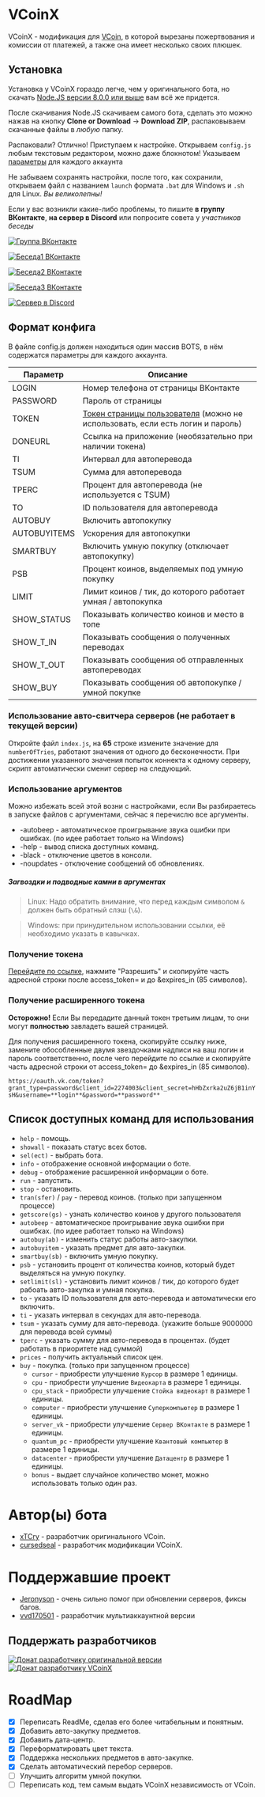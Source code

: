 # VCoinX
VCoinX - модификация для [VCoin](https://github.com/xTCry/VCoin), в которой вырезаны пожертвования и комиссии от платежей, а также она имеет несколько своих плюшек.

## Установка
Установка у VCoinX гораздо легче, чем у оригинального бота, но скачать [Node.JS версии 8.0.0 или выше](https://nodejs.org/) вам всё же придется.

После скачивания Node.JS скачиваем самого бота, сделать это можно нажав на кнопку **Clone or Download** -> **Download ZIP**, распаковываем скачанные файлы в *любую* папку.

Распаковали? Отлично! Приступаем к настройке. Открываем `config.js` любым текстовым редактором, можно даже блокнотом! Указываем [параметры](#формат-конфига) для каждого аккаунта

Не забываем сохранять настройки, после того, как сохранили, открываем файл с названием `launch` формата `.bat` для Windows и `.sh` для Linux. *Вы великолепны!*

Если у вас возникли какие-либо проблемы, то пишите **в группу ВКонтакте**, **на сервер в Discord** или попросите совета у *участников беседы*

[![Группа ВКонтакте](https://img.shields.io/badge/Группа-ВКонтакте-yellow.svg)](https://vk.com/vcoinx)

[![Беседа1 ВКонтакте](https://img.shields.io/badge/Беседа-ВКонтакте-yellow.svg)](https://vk.me/join/AJQ1d8Wp/g5Rju0b0CqwtSbh)

[![Беседа2 ВКонтакте](https://img.shields.io/badge/Беседа-ВКонтакте-yellow.svg)](https://vk.me/join/AJQ1d8fgFA9nDCK4vtZmN_96)

[![Беседа3 ВКонтакте](https://img.shields.io/badge/Беседа-ВКонтакте-yellow.svg)](https://vk.me/join/AJQ1d5SvLA/9NLWhykOAKrdM)

[![Сервер в Discord](https://img.shields.io/badge/Сервер-Discord-yellow.svg)](https://discord.gg/mpzttuu)


## Формат конфига

В файле config.js должен находиться один массив BOTS, в нём содержатся параметры для каждого аккаунта.

| Параметр     | Описание                                                                                           |
|--------------|----------------------------------------------------------------------------------------------------|
| LOGIN        | Номер телефона от страницы ВКонтакте                                                               |
| PASSWORD     | Пароль от страницы                                                                                 |
| TOKEN        | [Токен страницы пользователя](#получение-токена) (можно не использовать, если есть логин и пароль) |
| DONEURL      | Ссылка на приложение (необязательно при наличии токена)                                            |
| TI           | Интервал для автоперевода                                                                          |
| TSUM         | Сумма для автоперевода                                                                             |
| TPERC        | Процент для автоперевода (не используется с TSUM)                                                  |
| TO           | ID пользователя для автоперевода                                                                   |
| AUTOBUY      | Включить автопокупку                                                                               |
| AUTOBUYITEMS | Ускорения для автопокупки                                                                          |
| SMARTBUY     | Включить умную покупку (отключает автопокупку)                                                     |
| PSB          | Процент коинов, выделяемых под умную покупку                                                       |
| LIMIT        | Лимит коинов / тик, до которого работает умная / автопокупка                                       |
| SHOW_STATUS  | Показывать количество коинов и место в топе                                                        |
| SHOW_T_IN    | Показывать сообщения о полученных переводах                                                        |
| SHOW_T_OUT   | Показывать сообщения об отправленных автопереводах                                                 |
| SHOW_BUY     | Показывать сообщения об автопокупке / умной покупке                                                |

### Использование авто-свитчера серверов (не работает в текущей версии)
Откройте файл `index.js`, на **65** строке измените значение для `numberOfTries`, работают значения от одного до бесконечности. При достижении указанного значения попыток коннекта к одному серверу, скрипт автоматически сменит сервер на следующий.

### Использование аргументов
Можно избежать всей этой возни с настройками, если Вы разбираетесь в запуске файлов с аргументами, сейчас я перечислю все аргументы.
* -autobeep     - автоматическое проигрывание звука ошибки при ошибках. (по идее работает только на Windows)
* -help			    - вывод списка доступных команд.
* -black        - отключение цветов в консоли.
* -noupdates    - отключение сообщений об обновлениях.

##### Загвоздки и подводные камни в аргументах
> Linux: Надо обратить внимание, что перед каждым символом `&` должен быть обратный слэш (`\&`).

> Windows: при принудительном использовании ссылки, её необходимо указать в кавычках.

### Получение токена
[Перейдите по ссылке](https://vk.cc/9f4IXA), нажмите "Разрешить" и скопируйте часть адресной строки после access_token= и до &expires_in (85 символов).

### Получение расширенного токена
**Осторожно!** Если Вы передадите данный токен третьим лицам, то они могут **полностью** завладеть вашей страницей.

Для получения расширенного токена, скопируйте ссылку ниже, замените обособленные двумя звездочками надписи на ваш логин и пароль соответственно, после чего перейдите по ссылке и скопируйте часть адресной строки от access_token= до &expires_in (85 символов).

`https://oauth.vk.com/token?grant_type=password&client_id=2274003&client_secret=hHbZxrka2uZ6jB1inYsH&username=**login**&password=**password**`

## Список доступных команд для использования

- `help`		- помощь.
- `showall` - показать статус всех ботов.
- `sel(ect)` - выбрать бота.
- `info`    - отображение основной информации о боте.
- `debug`   - отображение расширенной информации о боте.
- `run`			- запустить.
- `stop`		- остановить.
- `tran(sfer)` / `pay`	- перевод коинов. (только при запущенном процессе)
- `getscore(gs)` - узнать количество коинов у другого пользователя
- `autobeep`  - автоматическое проигрывание звука ошибки при ошибках. (по идее работает только на Windows)
- `autobuy(ab)`		- изменить статус работы авто-закупки.
- `autobuyitem` - указать предмет для авто-закупки.
- `smartbuy(sb)`    - включить умную покупку.
- `psb`   - установить процент от количества коинов, который будет выделяться на умную покупку.
- `setlimit(sl)`    - установить лимит коинов / тик, до которого будет рабоать авто-закупка и умная покупка.
- `to` 			- указать ID пользователя для авто-перевода и автоматически его включить.
- `ti` 			- указать интервал в секундах для авто-перевода.
- `tsum`		- указать сумму для авто-перевода. (укажите больше 9000000 для перевода всей суммы)
- `tperc`		- указать сумму для авто-перевода в процентах. (будет работать в приоритете над суммой)
- `prices`		- получить актуальный список цен.
- `buy`			- покупка. (только при запущенном процессе)
  - `cursor`		- приобрести улучшение `Курсор` в размере 1 единицы.
  - `cpu`			- приобрести улучшение `Видеокарта` в размере 1 единицы.
  - `cpu_stack`		- приобрести улучшение `Стойка видеокарт` в размере 1 единицы.
  - `computer`		- приобрести улучшение `Суперкомпьютер` в размере 1 единицы.
  - `server_vk`		- приобрести улучшение `Сервер ВКонтакте` в размере 1 единицы.
  - `quantum_pc`	- приобрести улучшение `Квантовый компьютер` в размере 1 единицы.
  - `datacenter`	- приобрести улучшение `Датацентр` в размере 1 единицы.
  - `bonus` 		- выдает случайное количество монет, можно использовать только один раз.

# Автор(ы) бота
* [xTCry](https://github.com/xTCry) - разработчик оригинального VCoin.
* [cursedseal](https://github.com/cursedseal) - разработчик модификации VCoinX.

# Поддержавшие проект
* [Jeronyson](https://github.com/Jeronyson) - очень сильно помог при обновлении серверов, фиксы багов.
* [vvd170501](https://github.com/vvd170501) - разработчик мультиаккаунтной версии

## Поддержать разработчиков
[![Донат разработчику оригинальной версии](https://img.shields.io/badge/Донат-VCoin-orange.svg)](https://qiwi.me/xtcry)
[![Донат разработчику VCoinX](https://img.shields.io/badge/Донат-VCoinX-orange.svg)](https://qiwi.me/vcoinx)

# RoadMap
- [x] Переписать ReadMe, сделав его более читабельным и понятным.
- [x] Добавить авто-закупку предметов.
- [x] Добавить дата-центр.
- [x] Переформатировать цвет текста.
- [x] Поддержка нескольких предметов в авто-закупке.
- [x] Сделать автоматический перебор серверов.
- [ ] Улучшить алгоритм умной покупки.
- [ ] Переписать код, тем самым выдать VCoinX независимость от VCoin.
